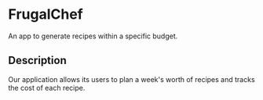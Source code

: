 # FrugalChef
An app to generate recipes within a specific budget.

## Description
Our application allows its users to plan a week's worth of recipes and tracks the cost of each recipe.